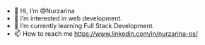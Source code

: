 - 👋 Hi, I’m @Nurzarina
- 👀 I’m interested in web development.
- 🌱 I’m currently learning Full Stack Development.
- 📫 How to reach me https://www.linkedin.com/in/nurzarina-os/

<!---
Nurzarina/Nurzarina is a ✨ special ✨ repository because its `README.md` (this file) appears on your GitHub profile.
You can click the Preview link to take a look at your changes.
--->
